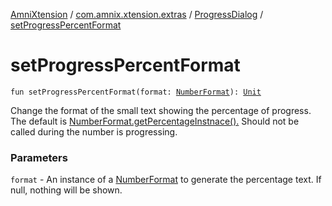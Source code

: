 [AmniXtension](../../index.md) / [com.amnix.xtension.extras](../index.md) / [ProgressDialog](index.md) / [setProgressPercentFormat](./set-progress-percent-format.md)

# setProgressPercentFormat

`fun setProgressPercentFormat(format: `[`NumberFormat`](http://docs.oracle.com/javase/6/docs/api/java/text/NumberFormat.html)`): `[`Unit`](https://kotlinlang.org/api/latest/jvm/stdlib/kotlin/-unit/index.html)

Change the format of the small text showing the percentage of progress.
The default is
[NumberFormat.getPercentageInstnace().](http://docs.oracle.com/javase/6/docs/api/java/text/NumberFormat.html#getPercentInstance())
Should not be called during the number is progressing.

### Parameters

`format` - An instance of a [NumberFormat](http://docs.oracle.com/javase/6/docs/api/java/text/NumberFormat.html) to generate the
percentage text.  If null, nothing will be shown.